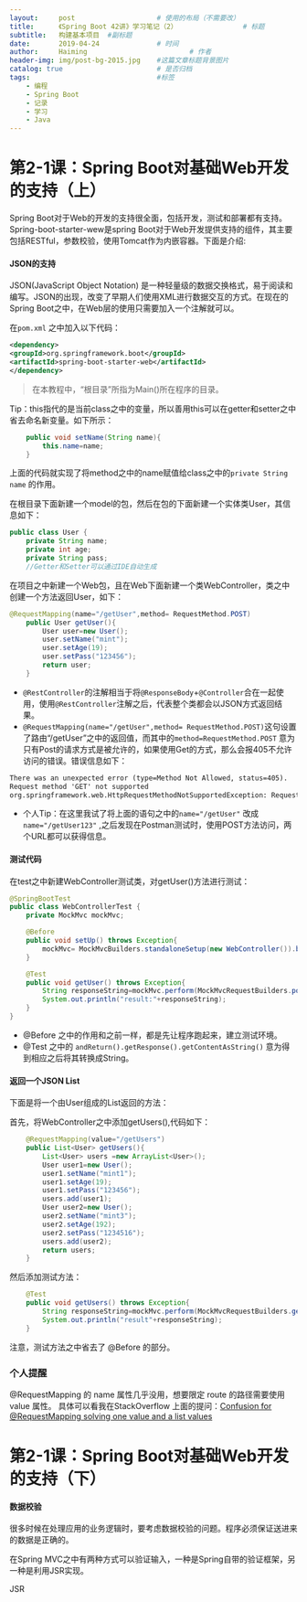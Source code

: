 ```yaml
---
layout:     post   				    # 使用的布局（不需要改）
title:      《Spring Boot 42讲》学习笔记（2） 				# 标题 
subtitle:   构建基本项目  #副标题
date:       2019-04-24				# 时间
author:     Haiming 						# 作者
header-img: img/post-bg-2015.jpg 	#这篇文章标题背景图片
catalog: true 						# 是否归档
tags:								#标签
    - 编程
    - Spring Boot
    - 记录
    - 学习
    - Java
---
```




# 第2-1课：Spring Boot对基础Web开发的支持（上）



Spring Boot对于Web的开发的支持很全面，包括开发，测试和部署都有支持。Spring-boot-starter-wew是spring Boot对于Web开发提供支持的组件，其主要包括RESTful，参数校验，使用Tomcat作为内嵌容器。下面是介绍:



#### JSON的支持



JSON(JavaScript Object Notation) 是一种轻量级的数据交换格式，易于阅读和编写。JSON的出现，改变了早期人们使用XML进行数据交互的方式。在现在的Spring Boot之中，在Web层的使用只需要加入一个注解就可以。



在`pom.xml` 之中加入以下代码：



```xml
<dependency>
<groupId>org.springframework.boot</groupId>
<artifactId>spring-boot-starter-web</artifactId>
</dependency>
```



> 在本教程中，“根目录”所指为Main()所在程序的目录。



Tip：this指代的是当前class之中的变量，所以善用this可以在getter和setter之中省去命名新变量。如下所示：



```java
    public void setName(String name){
        this.name=name;
    }
```



上面的代码就实现了将method之中的name赋值给class之中的`private String name` 的作用。



在根目录下面新建一个model的包，然后在包的下面新建一个实体类User，其信息如下：



```java
public class User {
    private String name;
    private int age;
    private String pass;
    //Getter和Setter可以通过IDE自动生成
```



在项目之中新建一个Web包，且在Web下面新建一个类WebController，类之中创建一个方法返回User，如下：



```java
@RequestMapping(name="/getUser",method= RequestMethod.POST)
    public User getUser(){
        User user=new User();
        user.setName("mint");
        user.setAge(19);
        user.setPass("123456");
        return user;
    }
```





-  `@RestController`的注解相当于将`@ResponseBody`+`@Controller`合在一起使用，使用`@RestController`注解之后，代表整个类都会以JSON方式返回结果。
- `@RequestMapping(name="/getUser",method= RequestMethod.POST)`这句设置了路由“/getUser”之中的返回值，而其中的`method=RequestMethod.POST` 意为只有Post的请求方式是被允许的，如果使用Get的方式，那么会报405不允许访问的错误。错误信息如下：





```html
There was an unexpected error (type=Method Not Allowed, status=405).
Request method 'GET' not supported
org.springframework.web.HttpRequestMethodNotSupportedException: Request method 'GET' not supported
```





- 个人Tip：在这里我试了将上面的语句之中的`name="/getUser"` 改成`name="/getUser123"` ,之后发现在Postman测试时，使用POST方法访问，两个URL都可以获得信息。



#### 测试代码



在test之中新建WebController测试类，对getUser()方法进行测试：



```java
@SpringBootTest
public class WebControllerTest {
    private MockMvc mockMvc;

    @Before
    public void setUp() throws Exception{
        mockMvc= MockMvcBuilders.standaloneSetup(new WebController()).build();
    }

    @Test
    public void getUser() throws Exception{
        String responseString=mockMvc.perform(MockMvcRequestBuilders.post("/getUser")).andReturn().getResponse().getContentAsString();
        System.out.println("result:"+responseString);
    }
}
```



- @Before  之中的作用和之前一样，都是先让程序跑起来，建立测试环境。
- @Test 之中的 `andReturn().getResponse().getContentAsString()` 意为得到相应之后将其转换成String。



#### 返回一个JSON List

下面是将一个由User组成的List返回的方法：



首先，将WebController之中添加getUsers(),代码如下：



```java
    @RequestMapping(value="/getUsers")
    public List<User> getUsers(){
        List<User> users =new ArrayList<User>();
        User user1=new User();
        user1.setName("mint1");
        user1.setAge(19);
        user1.setPass("123456");
        users.add(user1);
        User user2=new User();
        user2.setName("mint3");
        user2.setAge(192);
        user2.setPass("1234516");
        users.add(user2);
        return users;
    }

```



然后添加测试方法：



```java
    @Test
    public void getUsers() throws Exception{
        String responseString=mockMvc.perform(MockMvcRequestBuilders.get("/getUsers")).andReturn().getResponse().getContentAsString();
        System.out.println("result"+responseString);
    }
```



注意，测试方法之中省去了 @Before 的部分。



### 个人提醒

@RequestMapping 的 name 属性几乎没用，想要限定 route 的路径需要使用 value 属性。 具体可以看我在StackOverflow 上面的提问：[Confusion for @RequestMapping solving one value and a list values](https://stackoverflow.com/questions/55844721/confusion-for-requestmapping-solving-one-value-and-a-list-values)





# 第2-1课：Spring Boot对基础Web开发的支持（下）



#### 数据校验



很多时候在处理应用的业务逻辑时，要考虑数据校验的问题。程序必须保证送进来的数据是正确的。



在Spring MVC之中有两种方式可以验证输入，一种是Spring自带的验证框架，另一种是利用JSR实现。



JSR



